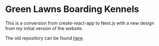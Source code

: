 # Green Lawns Boarding Kennels

This is a conversion from create-react-app to Next.js with a new design from my initial version of the website.

The old repository can be found [here](https://github.com/Velocima/green-lawns).
